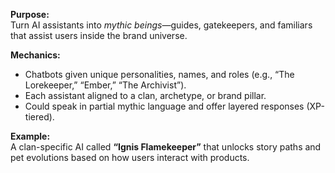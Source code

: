 **Purpose:**  
Turn AI assistants into _mythic beings_—guides, gatekeepers, and familiars that assist users inside the brand universe.

**Mechanics:**

- Chatbots given unique personalities, names, and roles (e.g., “The Lorekeeper,” “Ember,” “The Archivist”).
- Each assistant aligned to a clan, archetype, or brand pillar.
- Could speak in partial mythic language and offer layered responses (XP-tiered).

**Example:**  
A clan-specific AI called **“Ignis Flamekeeper”** that unlocks story paths and pet evolutions based on how users interact with products.